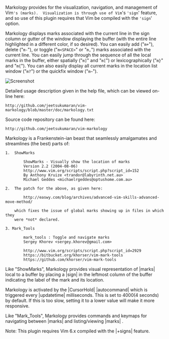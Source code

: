 
Markology provides for the visualization, navigation, and management of Vim`'s
(marks).  Visualization is through use of Vim`'s `'sign`' feature, and so use of
this plugin requires that Vim be compiled with the `'sign`' option.

Markology displays marks associated with the current line in the sign column or
gutter of the window displaying the buffer (with the entire line highlighted
in a different color, if so desired).  You can easily add ("`m+`"), delete
("`m-`"), or toggle ("`m<SPACE>`" or "`m,`") marks associated with the current line.  You can
easily jump through the sequence of all the local marks in the buffer, either
spatially ("`m]`" and "`m[`") or lexicographically ("`m}`" and "`m{`").  You can
also easily display all current marks in the location list window ("`m?`") or
the quickfix window ("`m~`").

![Screenshot](/_assets/Markology_Screenshot.png)

Detailed usage description given in the help file, which can be viewed on-line
here:

    http://github.com/jeetsukumaran/vim-markology/blob/master/doc/markology.txt

Source code repository can be found here:

    http://github.com/jeetsukumaran/vim-markology

Markology is a Frankenstein-ian beast that seamlessly amalgamates and
streamlines (the best) parts of:

    1.  ShowMarks

            ShowMarks - Visually show the location of marks
            Version 2.2 (2004-08-06)
            http://www.vim.org/scripts/script.php?script_id=152
            By Anthony Kruize <trandor@labyrinth.net.au>
            Michael Geddes <michaelrgeddes@optushome.com.au>

    2.  The patch for the above, as given here:

            http://easwy.com/blog/archives/advanced-vim-skills-advanced-move-method/

        which fixes the issue of global marks showing up in files in which they
        were *not* declared.

    3. Mark_Tools

            mark_tools : Toggle and navigate marks
            Sergey Khorev <sergey.khorev@gmail.com>

            http://www.vim.org/scripts/script.php?script_id=2929
            https://bitbucket.org/khorser/vim-mark-tools
            https://github.com/khorser/vim-mark-tools

Like "ShowMarks", Markology provides visual representation of |marks| local to a
buffer by placing a |sign| in the leftmost column of the buffer indicating the
label of the mark and its location.

Markology is activated by the |CursorHold| |autocommand| which is triggered
every |updatetime| milliseconds.  This is set to 4000(4 seconds) by default.
If this is too slow, setting it to a lower value will make it more responsive.

Like "Mark_Tools", Markology provides commands and keymaps for navigating
between |marks| and listing/viewing  |marks| .

Note: This plugin requires Vim 6.x compiled with the |+signs| feature.


